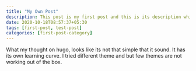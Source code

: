 ```yaml
---
title: "My Own Post"
description: This post is my first post and this is its description which I defined in the meta 
date: 2020-10-18T08:57:37+05:30
tags: [first-post, test-post]
categories: [first-post-category]
---
```


What my thought on hugo, looks like its not that simple that it sound. It has its own learning curve. I tried different theme and but few themes are not working out of the box. 